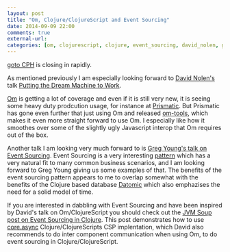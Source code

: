 ```yaml
---
layout: post
title: "Om, Clojure/ClojureScript and Event Sourcing"
date: 2014-09-09 22:00
comments: true
external-url:
categories: [om, clojurescript, clojure, event_sourcing, david_nolen, greg_young, gotocph, react.js]
---
```

[goto CPH](http://gotocon.com/cph-2014/) is closing in rapidly.

As mentioned previously I am especially looking forward to  [David Nolen's](http://gotocon.com/cph-2014/speaker/David+Nolen) talk [Putting the Dream Machine to Work](http://gotocon.com/cph-2014/presentation/Immutability:%20Putting%20The%20Dream%20Machine%20To%20Work).

[Om](https://github.com/swannodette/om) is getting a lot of coverage and even if it is still very new, it is seeing some heavy duty prodcution usage, for instance at [Prismatic](http://www.getprismatic.com/). But Prismatic has gone even further that just using Om and released [om-tools](https://github.com/Prismatic/om-tools), which makes it even more straight forward to use Om. I especially like how it smoothes over some of the slightly ugly Javascript interop that Om requires out of the box.

Another talk I am looking very much forward to is [Greg Young's talk on Event Sourcing](http://gotocon.com/cph-2014/presentation/Event-sourcing). Event Sourcing is a very interesting [pattern](http://martinfowler.com/eaaDev/EventSourcing.html) which has a very natural fit to many common business scenarios, and I am looking forward to Greg Young giving us some examples of that. The benefits of the event sourcing pattern appears to me to overlap somewhat with the benefits of the Clojure based database [Datomic](http://www.datomic.com/) which also emphazises the need for a solid model of time.

If you are interested in dabbling with Event Sourcing and have been inspired by David's talk on Om/ClojureScript you should check out the [JVM Soup post on Event Sourcing in Clojure](http://jvmsoup.com/2014/06/23/clojure-websockets-server-and-event-sourcing/). This post demonstrates how to use [core.async](https://github.com/clojure/core.async) Clojure/ClojureScripts CSP implentation, which David also recommends to do inter component communication when using Om, to do event sourcing in Clojure/ClojureScript.
